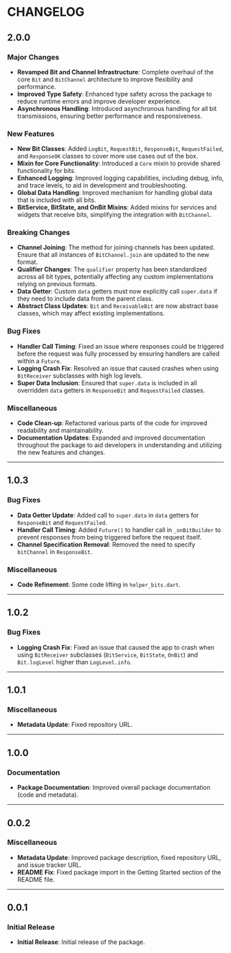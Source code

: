 # CHANGELOG

## 2.0.0

### Major Changes
- **Revamped Bit and Channel Infrastructure**: Complete overhaul of the core `Bit` and `BitChannel` architecture to improve flexibility and performance.
- **Improved Type Safety**: Enhanced type safety across the package to reduce runtime errors and improve developer experience.
- **Asynchronous Handling**: Introduced asynchronous handling for all bit transmissions, ensuring better performance and responsiveness.

### New Features
- **New Bit Classes**: Added `LogBit`, `RequestBit`, `ResponseBit`, `RequestFailed`, and `ResponseOK` classes to cover more use cases out of the box.
- **Mixin for Core Functionality**: Introduced a `Core` mixin to provide shared functionality for bits.
- **Enhanced Logging**: Improved logging capabilities, including debug, info, and trace levels, to aid in development and troubleshooting.
- **Global Data Handling**: Improved mechanism for handling global data that is included with all bits.
- **BitService, BitState, and OnBit Mixins**: Added mixins for services and widgets that receive bits, simplifying the integration with `BitChannel`.

### Breaking Changes
- **Channel Joining**: The method for joining channels has been updated. Ensure that all instances of `BitChannel.join` are updated to the new format.
- **Qualifier Changes**: The `qualifier` property has been standardized across all bit types, potentially affecting any custom implementations relying on previous formats.
- **Data Getter**: Custom `data` getters must now explicitly call `super.data` if they need to include data from the parent class.
- **Abstract Class Updates**: `Bit` and `ReceivableBit` are now abstract base classes, which may affect existing implementations.

### Bug Fixes
- **Handler Call Timing**: Fixed an issue where responses could be triggered before the request was fully processed by ensuring handlers are called within a `Future`.
- **Logging Crash Fix**: Resolved an issue that caused crashes when using `BitReceiver` subclasses with high log levels.
- **Super Data Inclusion**: Ensured that `super.data` is included in all overridden `data` getters in `ResponseBit` and `RequestFailed` classes.

### Miscellaneous
- **Code Clean-up**: Refactored various parts of the code for improved readability and maintainability.
- **Documentation Updates**: Expanded and improved documentation throughout the package to aid developers in understanding and utilizing the new features and changes.

---

## 1.0.3

### Bug Fixes
- **Data Getter Update**: Added call to `super.data` in `data` getters for `ResponseBit` and `RequestFailed`.
- **Handler Call Timing**: Added `Future()` to handler call in `_onBitBuilder` to prevent responses from being triggered before the request itself.
- **Channel Specification Removal**: Removed the need to specify `bitChannel` in `ResponseBit`.

### Miscellaneous
- **Code Refinement**: Some code lifting in `helper_bits.dart`.

---

## 1.0.2

### Bug Fixes
- **Logging Crash Fix**: Fixed an issue that caused the app to crash when using `BitReceiver` subclasses (`BitService`, `BitState`, `OnBit`) and `Bit.logLevel` higher than `LogLevel.info`.

---

## 1.0.1

### Miscellaneous
- **Metadata Update**: Fixed repository URL.

---

## 1.0.0

### Documentation
- **Package Documentation**: Improved overall package documentation (code and metadata).

---

## 0.0.2

### Miscellaneous
- **Metadata Update**: Improved package description, fixed repository URL, and issue tracker URL.
- **README Fix**: Fixed package import in the Getting Started section of the README file.

---

## 0.0.1

### Initial Release
- **Initial Release**: Initial release of the package.
